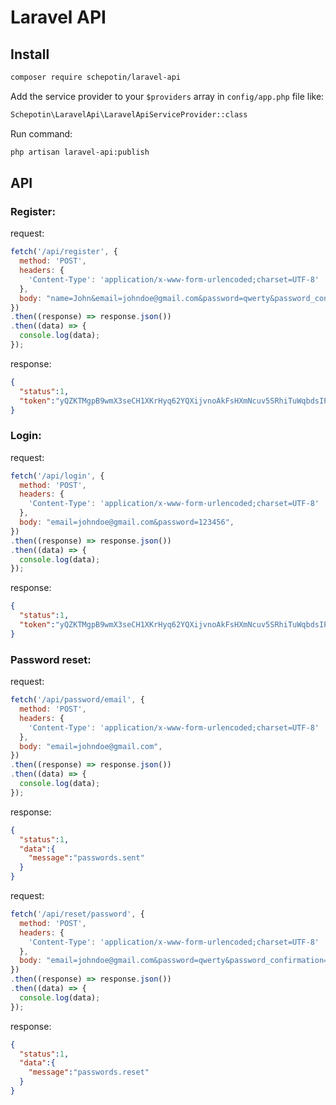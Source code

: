 # Laravel API

## Install

```bash
composer require schepotin/laravel-api
```

Add the service provider to your `$providers` array in `config/app.php` file like:

```bash
Schepotin\LaravelApi\LaravelApiServiceProvider::class
```

Run command:

```bash
php artisan laravel-api:publish
```

## API

### Register:

request:

```javascript
fetch('/api/register', {
  method: 'POST',
  headers: {
    'Content-Type': 'application/x-www-form-urlencoded;charset=UTF-8'
  },
  body: "name=John&email=johndoe@gmail.com&password=qwerty&password_confirmation=qwerty",
})
.then((response) => response.json())
.then((data) => {
  console.log(data);
});
```

response:

```json
{
  "status":1,
  "token":"yQZKTMgpB9wmX3seCH1XKrHyq62YQXijvnoAkFsHXmNcuv5SRhiTuWqbdsIP"
}
```

### Login:

request:

```javascript
fetch('/api/login', {
  method: 'POST',
  headers: {
    'Content-Type': 'application/x-www-form-urlencoded;charset=UTF-8'
  },
  body: "email=johndoe@gmail.com&password=123456",
})
.then((response) => response.json())
.then((data) => {
  console.log(data);
});
```

response:

```json
{
  "status":1,
  "token":"yQZKTMgpB9wmX3seCH1XKrHyq62YQXijvnoAkFsHXmNcuv5SRhiTuWqbdsIP"
}
```

### Password reset:

request:

```javascript
fetch('/api/password/email', {
  method: 'POST',
  headers: {
    'Content-Type': 'application/x-www-form-urlencoded;charset=UTF-8'
  },
  body: "email=johndoe@gmail.com",
})
.then((response) => response.json())
.then((data) => {
  console.log(data);
});
```

response:

```json
{
  "status":1,
  "data":{
    "message":"passwords.sent"
  }
}
```

request:

```javascript
fetch('/api/reset/password', {
  method: 'POST',
  headers: {
    'Content-Type': 'application/x-www-form-urlencoded;charset=UTF-8'
  },
  body: "email=johndoe@gmail.com&password=qwerty&password_confirmation=qwerty&token=2b8db1c9655ed1dcf1752867b652774e48e890e2709daa992f271df5d787a8ce",
})
.then((response) => response.json())
.then((data) => {
  console.log(data);
});
```

response:

```json
{
  "status":1,
  "data":{
    "message":"passwords.reset"
  }
}
```